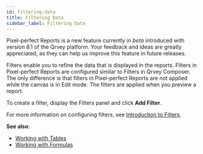 ```yaml
---
id: filtering-data
title: Filtering Data
sidebar_label: Filtering Data
---
```

<div style={{textAlign: "justify"}}>

Pixel-perfect Reports is a new feature currently in *beta* introduced with version 8.1 of the Qrvey platform. Your feedback and ideas are greatly appreciated, as they can help us improve this feature in future releases.

Filters enable you to refine the data that is displayed in the reports. Filters in Pixel-perfect Reports are configured similar to Filters in Qrvey Composer. The only difference is that filters in Pixel-perfect Reports are not applied while the canvas is in Edit mode. The filters are applied when you preview a report. 

To create a filter, display the Filters panel and click **Add Filter**. 

For more information on configuring filters, see [Introduction to Filters](../filtering-data/introduction.md). 

**See also**:
- [Working with Tables](tables.md)
- [Working with Formulas](formulas.md)

</div>